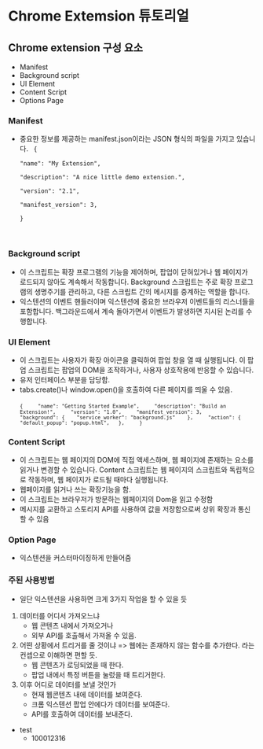 # Chrome Extemsion 튜토리얼

## Chrome extension 구성 요소

-   Manifest
-   Background script
-   UI Element
-   Content Script
-   Options Page

### Manifest

-   중요한 정보를 제공하는 manifest.json이라는 JSON 형식의 파일을 가지고 있습니다.
    <code>
    {  
     "name": "My Extension",  
     "description": "A nice little demo extension.",  
     "version": "2.1",  
     "manifest_version": 3,  
    }
    </code>

<br/>

### Background script

-   이 스크립트는 확장 프로그램의 기능을 제어하며, 팝업이 닫혀있거나 웹 페이지가 로드되지 않아도 계속해서 작동합니다. Background 스크립트는 주로 확장 프로그램의 생명주기를 관리하고, 다른 스크립트 간의 메시지를 중계하는 역할을 합니다.
-   익스텐션의 이벤트 핸들러이며 익스텐션에 중요한 브라우저 이벤트들의 리스너들을 포함합니다. 백그라운드에서 계속 돌아가면서 이벤트가 발생하면 지시된 논리를 수행합니다.

### UI Element

-   이 스크립트는 사용자가 확장 아이콘을 클릭하여 팝업 창을 열 때 실행됩니다. 이 팝업 스크립트는 팝업의 DOM을 조작하거나, 사용자 상호작용에 반응할 수 있습니다.
-   유저 인터페이스 부분을 담당함.
-   tabs.create()나 window.open()을 호출하여 다른 페이지를 띄울 수 있음.  
     <code>
    `{    
    "name": "Getting Started Example",    
    "description": "Build an Extension!",    
    "version": "1.0",    
    "manifest_version": 3,    
    "background": {   
        "service_worker": "background.js"   
    },    
    "action": {   
        "default_popup": "popup.html",  
    },    
}
`
    </code>

### Content Script

-   이 스크립트는 웹 페이지의 DOM에 직접 액세스하며, 웹 페이지에 존재하는 요소를 읽거나 변경할 수 있습니다. Content 스크립트는 웹 페이지의 스크립트와 독립적으로 작동하며, 웹 페이지가 로드될 때마다 실행됩니다.
-   웹페이지를 읽거나 쓰는 확장기능을 함.
-   이 스크립트는 브라우저가 방문하는 웹페이지의 Dom을 읽고 수정함
-   메시지를 교환하고 스토리지 API를 사용하여 값을 저장함으로써 상위 확장과 통신할 수 있음

### Option Page

-   익스텐션을 커스터마이징하게 만들어줌

### 주된 사용방법

-   일단 익스텐션을 사용하면 크게 3가지 작업을 할 수 있을 듯

1. 데이터를 어디서 가져오느냐
    - 웹 콘텐츠 내에서 가져오거나
    - 외부 API를 호출해서 가져올 수 있음.
2. 어떤 상황에서 트리거를 줄 것이냐 => 웹에는 존재하지 않는 함수를 추가한다. 라는 컨셉으로 이해하면 편할 듯.
    - 웹 콘텐츠가 로딩되었을 때 한다.
    - 팝업 내에서 특정 버튼을 눌렀을 때 트리거한다.
3. 이후 어디로 데이터를 보낼 것인가
    - 현재 웹콘텐츠 내에 데이터를 보여준다.
    - 크롬 익스텐션 팝업 안에다가 데이터를 보여준다.
    - API를 호출하여 데이터를 보내준다.

-   test
    -   100012316
